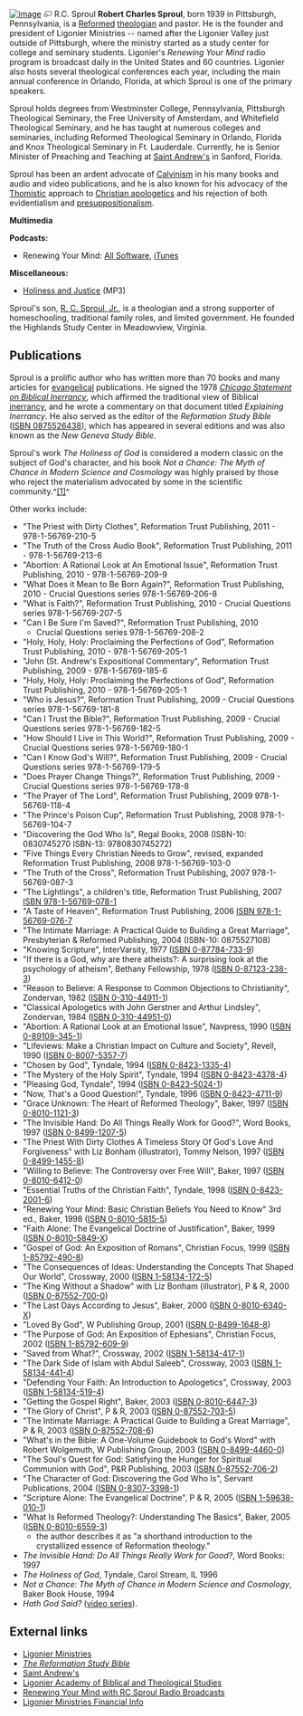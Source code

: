 [![image](images/thumb/e/e2/Rcsproul.jpg/105px-Rcsproul.jpg)](http://www.theopedia.com/File:Rcsproul.jpg)
[![image](data:image/png;base64,iVBORw0KGgoAAAANSUhEUgAAAA8AAAALCAAAAACFLIiAAAAAAnRSTlMA/1uRIrUAAABPSURBVAjXY/j///+5vXDwjAHIr26ZAgXZe8H8a/+hoIcw/9nevdVL9+79DuPvzQYZFPUezu8BMZLXgkExnD8HAu6hqv//n+HZVjD4DuUDAKlChD3fj6aPAAAAAElFTkSuQmCC)](http://www.theopedia.com/File:Rcsproul.jpg "Enlarge")
R.C. Sproul
**Robert Charles Sproul**, born 1939 in Pittsburgh, Pennsylvania,
is a [Reformed](Reformed "Reformed")
[theologian](Theologian "Theologian") and pastor. He is the founder
and president of Ligonier Ministries -- named after the Ligonier
Valley just outside of Pittsburgh, where the ministry started as a
study center for college and seminary students. Ligonier's
*Renewing Your Mind* radio program is broadcast daily in the United
States and 60 countries. Ligonier also hosts several theological
conferences each year, including the main annual conference in
Orlando, Florida, at which Sproul is one of the primary speakers.

  
Sproul holds degrees from Westminster College, Pennsylvania,
Pittsburgh Theological Seminary, the Free University of Amsterdam,
and Whitefield Theological Seminary, and he has taught at numerous
colleges and seminaries, including Reformed Theological Seminary in
Orlando, Florida and Knox Theological Seminary in Ft. Lauderdale.
Currently, he is Senior Minister of Preaching and Teaching at
[Saint Andrew's](http://saintandrewsonline.org) in Sanford,
Florida.

Sproul has been an ardent advocate of
[Calvinism](Calvinism "Calvinism") in his many books and audio and
video publications, and he is also known for his advocacy of the
[Thomistic](Thomistic "Thomistic") approach to
[Christian apologetics](Apologetics "Apologetics") and his
rejection of both evidentialism and
[presuppositionalism](Apologetics#Presuppositional "Apologetics").

**Multimedia**

**Podcasts:**

-   Renewing Your Mind:
    [All Software](http://broadcast.ligonier.org/podcast/podcast.xml),
    [iTunes](http://phobos.apple.com/WebObjects/MZStore.woa/wa/viewPodcast?id=110916650&s=143441)

**Miscellaneous:**

-   [Holiness and Justice](http://www.sbts.edu/MP3/gheens/20060426sproul.mp3)
    (MP3)

Sproul's son,
[R. C. Sproul, Jr.](index.php?title=R._C._Sproul,_Jr.&action=edit&redlink=1 "R. C. Sproul, Jr. (page does not exist)"),
is a theologian and a strong supporter of homeschooling,
traditional family roles, and limited government. He founded the
Highlands Study Center in Meadowview, Virginia.

## Publications

Sproul is a prolific author who has written more than 70 books and
many articles for [evangelical](Evangelicalism "Evangelicalism")
publications. He signed the 1978
*[Chicago Statement on Biblical Inerrancy](Chicago_Statement_on_Biblical_Inerrancy "Chicago Statement on Biblical Inerrancy")*,
which affirmed the traditional view of Biblical
[inerrancy](Inerrancy "Inerrancy"), and he wrote a commentary on
that document titled *Explaining Inerrancy*. He also served as the
editor of the *Reformation Study Bible*
([ISBN 0875526438](http://www.theopedia.com/Special:BookSources/0875526438)),
which has appeared in several editions and was also known as the
*New Geneva Study Bible*.

Sproul's work *The Holiness of God* is considered a modern classic
on the subject of God's character, and his book
*Not a Chance: The Myth of Chance in Modern Science and Cosmology*
was highly praised by those who reject the materialism advocated by
some in the scientific
community.^[[1]](http://www.ldolphin.org/chance.html)^

Other works include:

-   "The Priest with Dirty Clothes", Reformation Trust Publishing,
    2011 - 978-1-56769-210-5
-   "The Truth of the Cross Audio Book", Reformation Trust
    Publishing, 2011 - 978-1-56769-213-6
-   "Abortion: A Rational Look at An Emotional Issue", Reformation
    Trust Publishing, 2010 - 978-1-56769-209-9
-   "What Does it Mean to Be Born Again?", Reformation Trust
    Publishing, 2010 - Crucial Questions series 978-1-56769-206-8
-   "What is Faith?", Reformation Trust Publishing, 2010 - Crucial
    Questions series 978-1-56769-207-5
-   "Can I Be Sure I'm Saved?", Reformation Trust Publishing, 2010
    - Crucial Questions series 978-1-56769-208-2
-   "Holy, Holy, Holy: Proclaiming the Perfections of God",
    Reformation Trust Publishing, 2010 - 978-1-56769-205-1
-   "John (St. Andrew's Expositional Commentary", Reformation Trust
    Publishing, 2009 - 978-1-56769-185-6
-   "Holy, Holy, Holy: Proclaiming the Perfections of God",
    Reformation Trust Publishing, 2010 - 978-1-56769-205-1
-   "Who is Jesus?", Reformation Trust Publishing, 2009 - Crucial
    Questions series 978-1-56769-181-8
-   "Can I Trust the Bible?", Reformation Trust Publishing, 2009 -
    Crucial Questions series 978-1-56769-182-5
-   "How Should I Live in This World?", Reformation Trust
    Publishing, 2009 - Crucial Questions series 978-1-56769-180-1
-   "Can I Know God's Will?", Reformation Trust Publishing, 2009 -
    Crucial Questions series 978-1-56769-179-5
-   "Does Prayer Change Things?", Reformation Trust Publishing,
    2009 - Crucial Questions series 978-1-56769-178-8
-   "The Prayer of The Lord", Reformation Trust Publishing, 2009
    978-1-56769-118-4
-   "The Prince's Poison Cup", Reformation Trust Publishing, 2008
    978-1-56769-104-7
-   "Discovering the God Who Is", Regal Books, 2008 (ISBN-10:
    0830745270 ISBN-13: 9780830745272)
-   "Five Things Every Christian Needs to Grow", revised, expanded
    Reformation Trust Publishing, 2008 978-1-56769-103-0
-   "The Truth of the Cross", Reformation Trust Publishing, 2007
    978-1-56769-087-3
-   "The Lightlings", a children's title, Reformation Trust
    Publishing, 2007
    [ISBN 978-1-56769-078-1](http://www.theopedia.com/Special:BookSources/9781567690781)
-   "A Taste of Heaven", Reformation Trust Publishing, 2006
    [ISBN 978-1-56769-076-7](http://www.theopedia.com/Special:BookSources/9781567690767)
-   "The Intimate Marriage: A Practical Guide to Building a Great
    Marriage", Presbyterian & Reformed Publishing, 2004 (ISBN-10:
    0875527108)
-   "Knowing Scripture", InterVarsity, 1977
    ([ISBN 0-87784-733-9](http://www.theopedia.com/Special:BookSources/0877847339))
-   "If there is a God, why are there atheists?: A surprising look
    at the psychology of atheism", Bethany Fellowship, 1978
    ([ISBN 0-87123-238-3](http://www.theopedia.com/Special:BookSources/0871232383))
-   "Reason to Believe: A Response to Common Objections to
    Christianity", Zondervan, 1982
    ([ISBN 0-310-44911-1](http://www.theopedia.com/Special:BookSources/0310449111))
-   "Classical Apologetics with John Gerstner and Arthur Lindsley",
    Zondervan, 1984
    ([ISBN 0-310-44951-0](http://www.theopedia.com/Special:BookSources/0310449510))
-   "Abortion: A Rational Look at an Emotional Issue", Navpress,
    1990
    ([ISBN 0-89109-345-1](http://www.theopedia.com/Special:BookSources/0891093451))
-   "Lifeviews: Make a Christian Impact on Culture and Society",
    Revell, 1990
    ([ISBN 0-8007-5357-7](http://www.theopedia.com/Special:BookSources/0800753577))
-   "Chosen by God", Tyndale, 1994
    ([ISBN 0-8423-1335-4](http://www.theopedia.com/Special:BookSources/0842313354))
-   "The Mystery of the Holy Spirit", Tyndale, 1994
    ([ISBN 0-8423-4378-4](http://www.theopedia.com/Special:BookSources/0842343784))
-   "Pleasing God, Tyndale", 1994
    ([ISBN 0-8423-5024-1](http://www.theopedia.com/Special:BookSources/0842350241))
-   "Now, That's a Good Question!", Tyndale, 1996
    ([ISBN 0-8423-4711-9](http://www.theopedia.com/Special:BookSources/0842347119))
-   "Grace Unknown: The Heart of Reformed Theology", Baker, 1997
    ([ISBN 0-8010-1121-3](http://www.theopedia.com/Special:BookSources/0801011213))
-   "The Invisible Hand: Do All Things Really Work for Good?", Word
    Books, 1997
    ([ISBN 0-8499-1207-5](http://www.theopedia.com/Special:BookSources/0849912075))
-   "The Priest With Dirty Clothes A Timeless Story Of God's Love
    And Forgiveness" with Liz Bonham (illustrator), Tommy Nelson, 1997
    ([ISBN 0-8499-1455-8](http://www.theopedia.com/Special:BookSources/0849914558))
-   "Willing to Believe: The Controversy over Free Will", Baker,
    1997
    ([ISBN 0-8010-6412-0](http://www.theopedia.com/Special:BookSources/0801064120))
-   "Essential Truths of the Christian Faith", Tyndale, 1998
    ([ISBN 0-8423-2001-6](http://www.theopedia.com/Special:BookSources/0842320016))
-   "Renewing Your Mind: Basic Christian Beliefs You Need to Know"
    3rd ed., Baker, 1998
    ([ISBN 0-8010-5815-5](http://www.theopedia.com/Special:BookSources/0801058155))
-   "Faith Alone: The Evangelical Doctrine of Justification",
    Baker, 1999
    ([ISBN 0-8010-5849-X](http://www.theopedia.com/Special:BookSources/080105849X))
-   "Gospel of God: An Exposition of Romans", Christian Focus, 1999
    ([ISBN 1-85792-490-8](http://www.theopedia.com/Special:BookSources/1857924908))
-   "The Consequences of Ideas: Understanding the Concepts That
    Shaped Our World", Crossway, 2000
    ([ISBN 1-58134-172-5](http://www.theopedia.com/Special:BookSources/1581341725))
-   "The King Without a Shadow" with Liz Bonham (illustrator), P &
    R, 2000
    ([ISBN 0-87552-700-0](http://www.theopedia.com/Special:BookSources/0875527000))
-   "The Last Days According to Jesus", Baker, 2000
    ([ISBN 0-8010-6340-X](http://www.theopedia.com/Special:BookSources/080106340X))
-   "Loved By God", W Publishing Group, 2001
    ([ISBN 0-8499-1648-8](http://www.theopedia.com/Special:BookSources/0849916488))
-   "The Purpose of God: An Exposition of Ephesians", Christian
    Focus, 2002
    ([ISBN 1-85792-609-9](http://www.theopedia.com/Special:BookSources/1857926099))
-   "Saved from What?", Crossway, 2002
    ([ISBN 1-58134-417-1](http://www.theopedia.com/Special:BookSources/1581344171))
-   "The Dark Side of Islam with Abdul Saleeb", Crossway, 2003
    ([ISBN 1-58134-441-4](http://www.theopedia.com/Special:BookSources/1581344414))
-   "Defending Your Faith: An Introduction to Apologetics",
    Crossway, 2003
    ([ISBN 1-58134-519-4](http://www.theopedia.com/Special:BookSources/1581345194))
-   "Getting the Gospel Right", Baker, 2003
    ([ISBN 0-8010-6447-3](http://www.theopedia.com/Special:BookSources/0801064473))
-   "The Glory of Christ", P & R, 2003
    ([ISBN 0-87552-703-5](http://www.theopedia.com/Special:BookSources/0875527035))
-   "The Intimate Marriage: A Practical Guide to Building a Great
    Marriage", P & R, 2003
    ([ISBN 0-87552-708-6](http://www.theopedia.com/Special:BookSources/0875527086))
-   "What's in the Bible: A One-Volume Guidebook to God's Word"
    with Robert Wolgemuth, W Publishing Group, 2003
    ([ISBN 0-8499-4460-0](http://www.theopedia.com/Special:BookSources/0849944600))
-   "The Soul's Quest for God: Satisfying the Hunger for Spiritual
    Communion with God", P&R Publishing, 2003
    ([ISBN 0-87552-706-2](http://www.theopedia.com/Special:BookSources/0875527062))
-   "The Character of God: Discovering the God Who Is", Servant
    Publications, 2004
    ([ISBN 0-8307-3398-1](http://www.theopedia.com/Special:BookSources/0830733981))
-   "Scripture Alone: The Evangelical Doctrine", P & R, 2005
    ([ISBN 1-59638-010-1](http://www.theopedia.com/Special:BookSources/1596380101))
-   "What Is Reformed Theology?: Understanding The Basics", Baker,
    2005
    ([ISBN 0-8010-6559-3](http://www.theopedia.com/Special:BookSources/0801065593))
    - the author describes it as "a shorthand introduction to the
    crystallized essence of Reformation theology."
-   *The Invisible Hand: Do All Things Really Work for Good?*, Word
    Books: 1997
-   *The Holiness of God*, Tyndale, Carol Stream, IL 1996
-   *Not a Chance: The Myth of Chance in Modern Science and Cosmology*,
    Baker Book House, 1994
-   *Hath God Said?*
    ([video series](https://ecom.ligonier.org/ecom/product.asp?idProduct=HAT01VC)).

## External links

-   [Ligonier Ministries](http://www.ligonier.org)
-   [*The Reformation Study Bible*](http://www.reformationstudybible.com)
-   [Saint Andrew's](http://www.saintandrewsonline.org)
-   [Ligonier Academy of Biblical and Theological Studies](http://www.ligonieracademy.org)
-   [Renewing Your Mind with RC Sproul Radio Broadcasts](http://www.oneplace.com/ministries/renewing-your-mind/)
-   [Ligonier Ministries Financial Info](http://www.charitynavigator.org/index.cfm/bay/search.summary/orgid/5173.htm)



